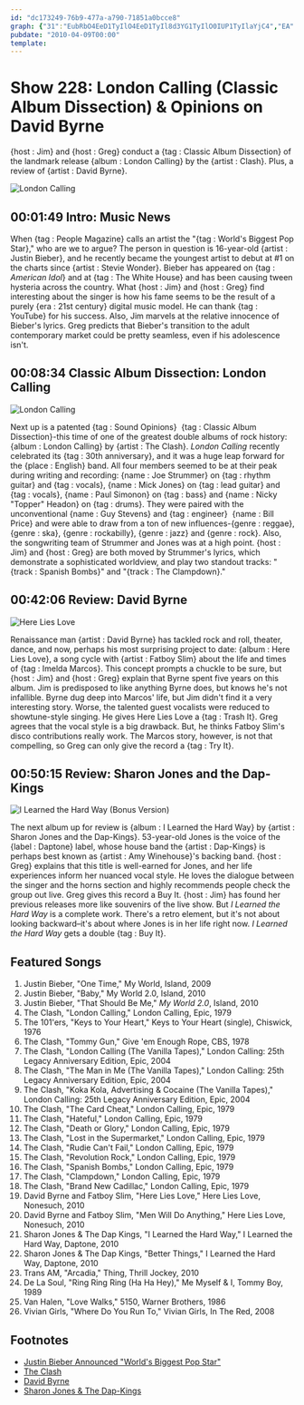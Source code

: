 ```yaml
---
id: "dc173249-76b9-477a-a790-71851a0bcce8"
graph: {"31":"EubRbO4EeD1TyIlO4EeD1TyIl8d3YG1TyIlO0IUP1TyIlaYjC4","EA":"","1Y6":"BBfjfKjiCIBBfjfBQsAMBBfjfXepgeBBfjfBrcETBBfjfdhnxeBQsAMX6cfdBHm1Gdhnxe","2BR":"97qipd9hHHd9hHHjvBDeBEkPFd9hHHBEkPFjvBDeDvBxRjvBDeDvBxRLNFm697qipBHm1G97qipX6cfd"}
pubdate: "2010-04-09T00:00"
template: 
---
```






# Show 228: London Calling (Classic Album Dissection) & Opinions on David Byrne

{host : Jim} and {host : Greg} conduct a {tag : Classic Album Dissection} of the landmark release {album : London Calling} by the {artist : Clash}. Plus, a review of {artist : David Byrne}.

![London Calling](https://static.soundopinions.org/images/2010/londoncalling.jpg)



## 00:01:49 Intro: Music News

When {tag : People Magazine} calls an artist the "{tag : World's Biggest Pop Star}," who are we to argue? The person in question is 16-year-old {artist : Justin Bieber}, and he recently became the youngest artist to debut at #1 on the charts since {artist : Stevie Wonder}. Bieber has appeared on {tag : *American Idol*} and at {tag : The White House} and has been causing tween hysteria across the country. What {host : Jim} and {host : Greg} find interesting about the singer is how his fame seems to be the result of a purely {era : 21st century} digital music model. He can thank {tag : YouTube} for his success. Also, Jim marvels at the relative innocence of Bieber's lyrics. Greg predicts that Bieber's transition to the adult contemporary market could be pretty seamless, even if his adolescence isn't.



## 00:08:34 Classic Album Dissection: London Calling

![London Calling](https://static.soundopinions.org/assets/228/EA0.jpg)

Next up is a patented {tag : Sound Opinions}  {tag : Classic Album Dissection}-this time of one of the greatest double albums of rock history: {album : London Calling} by {artist : The Clash}. *London Calling* recently celebrated its {tag : 30th anniversary}, and it was a huge leap forward for the {place : English} band. All four members seemed to be at their peak during writing and recording: {name : Joe Strummer} on {tag : rhythm guitar} and {tag : vocals}, {name : Mick Jones} on {tag : lead guitar} and {tag : vocals}, {name : Paul Simonon} on {tag : bass} and {name : Nicky "Topper" Headon} on {tag : drums}. They were paired with the unconventional {name : Guy Stevens} and {tag : engineer}  {name : Bill Price} and were able to draw from a ton of new influences-{genre : reggae}, {genre : ska}, {genre : rockabilly}, {genre : jazz} and {genre : rock}. Also, the songwriting team of Strummer and Jones was at a high point. {host : Jim} and {host : Greg} are both moved by Strummer's lyrics, which demonstrate a sophisticated worldview, and play two standout tracks: "{track : Spanish Bombs}" and "{track : The Clampdown}."



## 00:42:06 Review: David Byrne

![Here Lies Love](https://static.soundopinions.org/assets/228/1Y60.jpg)

Renaissance man {artist : David Byrne} has tackled rock and roll, theater, dance, and now, perhaps his most surprising project to date: {album : Here Lies Love}, a song cycle with {artist : Fatboy Slim} about the life and times of {tag : Imelda Marcos}. This concept prompts a chuckle to be sure, but {host : Jim} and {host : Greg} explain that Byrne spent five years on this album. Jim is predisposed to like anything Byrne does, but knows he's not infallible. Byrne dug deep into Marcos' life, but Jim didn't find it a very interesting story. Worse, the talented guest vocalists were reduced to showtune-style singing. He gives Here Lies Love a {tag : Trash It}. Greg agrees that the vocal style is a big drawback. But, he thinks Fatboy Slim's disco contributions really work. The Marcos story, however, is not that compelling, so Greg can only give the record a {tag : Try It}.



## 00:50:15 Review: Sharon Jones and the Dap-Kings

![I Learned the Hard Way (Bonus Version)](https://static.soundopinions.org/assets/228/2BR0.jpg)

The next album up for review is {album : I Learned the Hard Way} by {artist : Sharon Jones and the Dap-Kings}. 53-year-old Jones is the voice of the {label : Daptone} label, whose house band the {artist : Dap-Kings} is perhaps best known as {artist : Amy Winehouse}'s backing band. {host : Greg} explains that this title is well-earned for Jones, and her life experiences inform her nuanced vocal style. He loves the dialogue between the singer and the horns section and highly recommends people check the group out live. Greg gives this record a Buy It. {host : Jim} has found her previous releases more like souvenirs of the live show. But *I Learned the Hard Way* is a complete work. There's a retro element, but it's not about looking backward–it's about where Jones is in her life right now. *I Learned the Hard Way* gets a double {tag : Buy It}.



## Featured Songs

1. Justin Bieber, "One Time," My World, Island, 2009
2. Justin Bieber, "Baby," My World 2.0, Island, 2010
3. Justin Bieber, "That Should Be Me," *My World 2.0*, Island, 2010
4. The Clash, "London Calling," London Calling, Epic, 1979
5. The 101'ers, "Keys to Your Heart," Keys to Your Heart (single), Chiswick, 1976
6. The Clash, "Tommy Gun," Give 'em Enough Rope, CBS, 1978
7. The Clash, "London Calling (The Vanilla Tapes)," London Calling: 25th Legacy Anniversary Edition, Epic, 2004
8. The Clash, "The Man in Me (The Vanilla Tapes)," London Calling: 25th Legacy Anniversary Edition, Epic, 2004
9. The Clash, "Koka Kola, Advertising & Cocaine (The Vanilla Tapes)," London Calling: 25th Legacy Anniversary Edition, Epic, 2004
10. The Clash, "The Card Cheat," London Calling, Epic, 1979
11. The Clash, "Hateful," London Calling, Epic, 1979
12. The Clash, "Death or Glory," London Calling, Epic, 1979
13. The Clash, "Lost in the Supermarket," London Calling, Epic, 1979
14. The Clash, "Rudie Can't Fail," London Calling, Epic, 1979
15. The Clash, "Revolution Rock," London Calling, Epic, 1979
16. The Clash, "Spanish Bombs," London Calling, Epic, 1979
17. The Clash, "Clampdown," London Calling, Epic, 1979
18. The Clash, "Brand New Cadillac," London Calling, Epic, 1979
19. David Byrne and Fatboy Slim, "Here Lies Love," Here Lies Love, Nonesuch, 2010
20. David Byrne and Fatboy Slim, "Men Will Do Anything," Here Lies Love, Nonesuch, 2010
21. Sharon Jones & The Dap Kings, "I Learned the Hard Way," I Learned the Hard Way, Daptone, 2010
22. Sharon Jones & The Dap Kings, "Better Things," I Learned the Hard Way, Daptone, 2010
23. Trans AM, "Arcadia," Thing, Thrill Jockey, 2010
24. De La Soul, "Ring Ring Ring (Ha Ha Hey)," Me Myself & I, Tommy Boy, 1989
25. Van Halen, "Love Walks," 5150, Warner Brothers, 1986
26. Vivian Girls, "Where Do You Run To," Vivian Girls, In The Red, 2008



## Footnotes

- [Justin Bieber Announced "World's Biggest Pop Star"](http://www.examiner.com/article/people-magazine-names-justin-bieber-world-s-biggest-pop-star)
- [The Clash](http://www.theclash.com/gb/home/)
- [David Byrne](http://davidbyrne.com/)
- [Sharon Jones & The Dap-Kings](http://sharonjonesandthedapkings.com/)